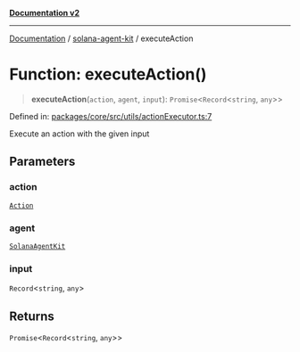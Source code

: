 [**Documentation v2**](../../README.md)

***

[Documentation](../../README.md) / [solana-agent-kit](../README.md) / executeAction

# Function: executeAction()

> **executeAction**(`action`, `agent`, `input`): `Promise`\<`Record`\<`string`, `any`\>\>

Defined in: [packages/core/src/utils/actionExecutor.ts:7](https://github.com/scriptscrypt/solana-agent-kit/blob/8d48a57968ef71c6851a44a8efa685e80e815610/packages/core/src/utils/actionExecutor.ts#L7)

Execute an action with the given input

## Parameters

### action

[`Action`](../interfaces/Action.md)

### agent

[`SolanaAgentKit`](../classes/SolanaAgentKit.md)

### input

`Record`\<`string`, `any`\>

## Returns

`Promise`\<`Record`\<`string`, `any`\>\>
